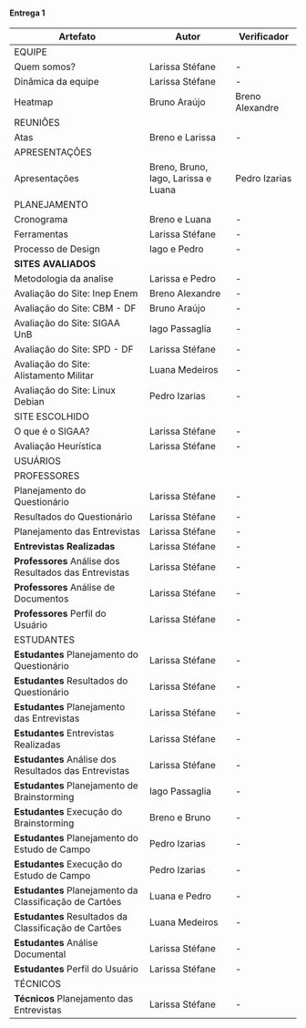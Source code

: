 #### Entrega 1

| Artefato                               | Autor                               | Verificador     |
| -------------------------------------- | ----------------------------------- | --------------- |
| EQUIPE                                 |                                     |                 |
| Quem somos?                            | Larissa Stéfane                     | - |
| Dinâmica da equipe                     | Larissa Stéfane                     | - |
| Heatmap                                | Bruno Araújo                        | Breno Alexandre |
| REUNIÕES                               |                                     |                 |
| Atas                                   | Breno e Larissa                     | - |
| APRESENTAÇÕES                          |                                     |                 |
| Apresentações                          | Breno, Bruno, Iago, Larissa e Luana | Pedro Izarias   |
| PLANEJAMENTO                           |                                     |                 |
| Cronograma                             | Breno e Luana | - |
| Ferramentas                            | Larissa Stéfane | - |
| Processo de Design                     | Iago e Pedro | - |
| **SITES AVALIADOS**                    |                                     |                 |
| Metodologia da analise                 | Larissa e Pedro                     | - |
| Avaliação do Site: Inep Enem           | Breno Alexandre                     | - |
| Avaliação do Site: CBM - DF            | Bruno Araújo                        | - |
| Avaliação do Site: SIGAA UnB           | Iago Passaglia                      | - |
| Avaliação do Site: SPD - DF            | Larissa Stéfane                     | - |
| Avaliação do Site: Alistamento Militar | Luana Medeiros                      | - |
| Avaliação do Site: Linux Debian        | Pedro Izarias                       | - |
| SITE ESCOLHIDO                         |                                     |                 |
| O que é o SIGAA?                       | Larissa Stéfane                     | - |
| Avaliação Heurística                   | Larissa Stéfane                     | - |
| USUÁRIOS                                                |                                 |                 |
| PROFESSORES                                             |                                 |                 |
| Planejamento do Questionário                            | Larissa Stéfane                 | - |
| Resultados do Questionário                              | Larissa Stéfane                 | - |
| Planejamento das Entrevistas                            | Larissa Stéfane                 | - |
| **Entrevistas Realizadas**                              | Larissa Stéfane                 | - |
| **Professores** Análise dos Resultados das Entrevistas  | Larissa Stéfane                 | - |
| **Professores** Análise de Documentos                   | Larissa Stéfane                 | - |
| **Professores** Perfil do Usuário                       | Larissa Stéfane                 | - |
| ESTUDANTES                                              |                                 |                 |
| **Estudantes** Planejamento do Questionário             | Larissa Stéfane                 | - |
| **Estudantes** Resultados do Questionário               | Larissa Stéfane                 | - |
| **Estudantes** Planejamento das Entrevistas             | Larissa Stéfane                 | - |
| **Estudantes** Entrevistas Realizadas                   | Larissa Stéfane                 | - |
| **Estudantes** Análise dos Resultados das Entrevistas   | Larissa Stéfane                 | - |
| **Estudantes** Planejamento de Brainstorming            | Iago Passaglia                  | - |
| **Estudantes** Execução do Brainstorming                | Breno e Bruno                   | - |
| **Estudantes** Planejamento do Estudo de Campo          | Pedro Izarias                   | - |
| **Estudantes** Execução do Estudo de Campo              | Pedro Izarias                   | - |
| **Estudantes** Planejamento da Classificação de Cartões | Luana e Pedro                   | - |
| **Estudantes** Resultados da Classificação de Cartões   | Luana Medeiros                  | - |
| **Estudantes** Análise Documental                       | Larissa Stéfane                 | - |
| **Estudantes** Perfil do Usuário                        | Larissa Stéfane                 | - |
| TÉCNICOS                                                |                                 |                 |
| **Técnicos** Planejamento das Entrevistas               | Larissa Stéfane                 | - |

